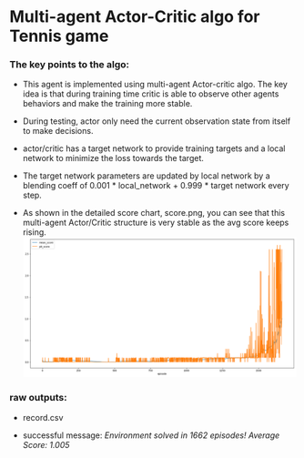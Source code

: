 
# Multi-agent Actor-Critic algo for Tennis game

### The key points to the algo:

* This agent is implemented using multi-agent Actor-critic algo. The key idea is that during training time critic is
able to observe other agents behaviors and make the training more stable.

* During testing, actor only need the current observation state from itself to make decisions.  

* actor/critic has a target network to provide training targets and a local network to minimize the loss towards the target.

* The target network parameters are updated by local network by a blending coeff of 0.001 * local_network + 0.999 * target network every step.

* As shown in the detailed score chart, score.png, you can see that this multi-agent Actor/Critic structure is very stable as the avg score keeps rising.
![Image of scores](https://github.com/svnerd/deep_rl/blob/master/dpn/projects/tennis/report/score.png)


### raw outputs:
* record.csv


* successful message:
  *Environment solved in 1662 episodes!	Average Score: 1.005*
 


